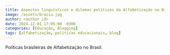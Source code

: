 ```yaml
---
title: Aspectos linguísticos e dilemas políticos da Alfabetização no Brasil
image: /assets/braziu.jpg
author: <author_id> 
date: 2024-12-01 17:05:00 -0300
categories: [Educação, Blogging]
tags: [alfabetização, políticas educacionais, blog]
---
```


Políticas brasileiras de Alfabetização no Brasil.

